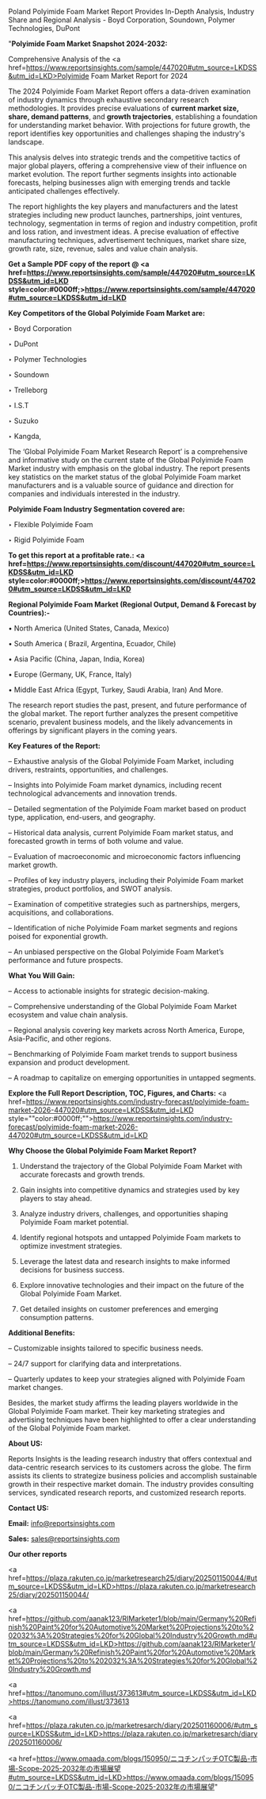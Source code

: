 Poland Polyimide Foam Market Report Provides In-Depth Analysis, Industry Share and Regional Analysis - Boyd Corporation, Soundown, Polymer Technologies, DuPont

"<strong>Polyimide Foam Market Snapshot 2024-2032:</strong>

Comprehensive Analysis of the <a href=https://www.reportsinsights.com/sample/447020#utm_source=LKDSS&utm_id=LKD>Polyimide Foam Market</a> Report for 2024

The 2024 Polyimide Foam Market Report offers a data-driven examination of industry dynamics through exhaustive secondary research methodologies. It provides precise evaluations of <strong>current market size, share, demand patterns</strong>, and <strong>growth trajectories</strong>, establishing a foundation for understanding market behavior. With projections for future growth, the report identifies key opportunities and challenges shaping the industry's landscape.

This analysis delves into strategic trends and the competitive tactics of major global players, offering a comprehensive view of their influence on market evolution. The report further segments insights into actionable forecasts, helping businesses align with emerging trends and tackle anticipated challenges effectively.

The report highlights the key players and manufacturers and the latest strategies including new product launches, partnerships, joint ventures, technology, segmentation in terms of region and industry competition, profit and loss ration, and investment ideas. A precise evaluation of effective manufacturing techniques, advertisement techniques, market share size, growth rate, size, revenue, sales and value chain analysis.

<strong>Get a Sample PDF copy of the report @ <a href=https://www.reportsinsights.com/sample/447020#utm_source=LKDSS&utm_id=LKD style=color:#0000ff;>https://www.reportsinsights.com/sample/447020#utm_source=LKDSS&utm_id=LKD</a></strong>

<strong>Key Competitors of the Global Polyimide Foam Market are:</strong>

‣ Boyd Corporation

‣ DuPont

‣ Polymer Technologies

‣ Soundown

‣ Trelleborg

‣ I.S.T

‣ Suzuko

‣ Kangda,

The ‘Global Polyimide Foam Market Research Report’ is a comprehensive and informative study on the current state of the Global Polyimide Foam Market industry with emphasis on the global industry. The report presents key statistics on the market status of the global Polyimide Foam market manufacturers and is a valuable source of guidance and direction for companies and individuals interested in the industry.

<strong>Polyimide Foam Industry Segmentation covered are:</strong>

‣ Flexible Polyimide Foam

‣ Rigid Polyimide Foam

<strong>To get this report at a profitable rate.: <a href=https://www.reportsinsights.com/discount/447020#utm_source=LKDSS&utm_id=LKD style=color:#0000ff;>https://www.reportsinsights.com/discount/447020#utm_source=LKDSS&utm_id=LKD</a></strong>

<strong>Regional Polyimide Foam Market (Regional Output, Demand &amp; Forecast by Countries):-</strong>

• North America (United States, Canada, Mexico)

• South America ( Brazil, Argentina, Ecuador, Chile)

• Asia Pacific (China, Japan, India, Korea)

• Europe (Germany, UK, France, Italy)

• Middle East Africa (Egypt, Turkey, Saudi Arabia, Iran) And More.

The research report studies the past, present, and future performance of the global market. The report further analyzes the present competitive scenario, prevalent business models, and the likely advancements in offerings by significant players in the coming years.

<strong>Key Features of the Report:</strong>

– Exhaustive analysis of the Global Polyimide Foam Market, including drivers, restraints, opportunities, and challenges.

– Insights into Polyimide Foam market dynamics, including recent technological advancements and innovation trends.

– Detailed segmentation of the Polyimide Foam market based on product type, application, end-users, and geography.

– Historical data analysis, current Polyimide Foam market status, and forecasted growth in terms of both volume and value.

– Evaluation of macroeconomic and microeconomic factors influencing market growth.

– Profiles of key industry players, including their Polyimide Foam market strategies, product portfolios, and SWOT analysis.

– Examination of competitive strategies such as partnerships, mergers, acquisitions, and collaborations.

– Identification of niche Polyimide Foam market segments and regions poised for exponential growth.

– An unbiased perspective on the Global Polyimide Foam Market’s performance and future prospects.

<strong>What You Will Gain:</strong>

– Access to actionable insights for strategic decision-making.

– Comprehensive understanding of the Global Polyimide Foam Market ecosystem and value chain analysis.

– Regional analysis covering key markets across North America, Europe, Asia-Pacific, and other regions.

– Benchmarking of Polyimide Foam market trends to support business expansion and product development.

– A roadmap to capitalize on emerging opportunities in untapped segments.

<strong>Explore the Full Report Description, TOC, Figures, and Charts:</strong>
<a href=https://www.reportsinsights.com/industry-forecast/polyimide-foam-market-2026-447020#utm_source=LKDSS&utm_id=LKD style=""color:#0000ff;"">https://www.reportsinsights.com/industry-forecast/polyimide-foam-market-2026-447020#utm_source=LKDSS&utm_id=LKD</a>

<strong>Why Choose the Global Polyimide Foam Market Report?</strong>

1. Understand the trajectory of the Global Polyimide Foam Market with accurate forecasts and growth trends.

2. Gain insights into competitive dynamics and strategies used by key players to stay ahead.

3. Analyze industry drivers, challenges, and opportunities shaping Polyimide Foam market potential.

4. Identify regional hotspots and untapped Polyimide Foam markets to optimize investment strategies.

5. Leverage the latest data and research insights to make informed decisions for business success.

6. Explore innovative technologies and their impact on the future of the Global Polyimide Foam Market.

7. Get detailed insights on customer preferences and emerging consumption patterns.

<strong>Additional Benefits:</strong>

– Customizable insights tailored to specific business needs.

– 24/7 support for clarifying data and interpretations.

– Quarterly updates to keep your strategies aligned with Polyimide Foam market changes.

Besides, the market study affirms the leading players worldwide in the Global Polyimide Foam market. Their key marketing strategies and advertising techniques have been highlighted to offer a clear understanding of the Global Polyimide Foam market.

<strong><strong>About US</strong>:</strong>

Reports Insights is the leading research industry that offers contextual and data-centric research services to its customers across the globe. The firm assists its clients to strategize business policies and accomplish sustainable growth in their respective market domain. The industry provides consulting services, syndicated research reports, and customized research reports.

<strong>Contact US:</strong>

<p class=><b>Email:</b> <a href=mailto:info@reportsinsights.com>info@reportsinsights.com</a></p>
<p class=><b>Sales:</b> <a href=mailto:sales@reportsinsights.com>sales@reportsinsights.com</a></p>

<strong>Our other reports</strong>

<a href=https://plaza.rakuten.co.jp/marketresearch25/diary/202501150044/#utm_source=LKDSS&utm_id=LKD>https://plaza.rakuten.co.jp/marketresearch25/diary/202501150044/</a>

<a href=https://github.com/aanak123/RIMarketer1/blob/main/Germany%20Refinish%20Paint%20for%20Automotive%20Market%20Projections%20to%202032%3A%20Strategies%20for%20Global%20Industry%20Growth.md#utm_source=LKDSS&utm_id=LKD>https://github.com/aanak123/RIMarketer1/blob/main/Germany%20Refinish%20Paint%20for%20Automotive%20Market%20Projections%20to%202032%3A%20Strategies%20for%20Global%20Industry%20Growth.md</a>

<a href=https://tanomuno.com/illust/373613#utm_source=LKDSS&utm_id=LKD>https://tanomuno.com/illust/373613</a>

<a href=https://plaza.rakuten.co.jp/marketresarch/diary/202501160006/#utm_source=LKDSS&utm_id=LKD>https://plaza.rakuten.co.jp/marketresarch/diary/202501160006/</a>

<a href=https://www.omaada.com/blogs/150950/ニコチンパッチOTC製品-市場-Scope-2025-2032年の市場展望#utm_source=LKDSS&utm_id=LKD>https://www.omaada.com/blogs/150950/ニコチンパッチOTC製品-市場-Scope-2025-2032年の市場展望</a>"
